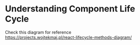 # Understanding Component Life Cycle

Check this diagram for reference <br />
https://projects.wojtekmaj.pl/react-lifecycle-methods-diagram/
